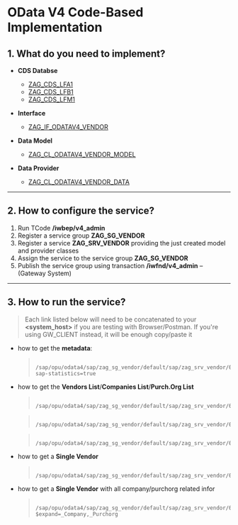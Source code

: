 # OData V4 Code-Based Implementation

## 1. What do you need to implement?

-  **CDS Databse**
	- [ZAG_CDS_LFA1](https://github.com/avorio-dev/S4ZAG/blob/main/ZAG_ODATAV4/ZAG_CDS_LFA1.abap)
	- [ZAG_CDS_LFB1](https://github.com/avorio-dev/S4ZAG/blob/main/ZAG_ODATAV4/ZAG_CDS_LFB1.abap)
	- [ZAG_CDS_LFM1](https://github.com/avorio-dev/S4ZAG/blob/main/ZAG_ODATAV4/ZAG_CDS_LFM1.abap)
- **Interface**
	- [ZAG_IF_ODATAV4_VENDOR](https://github.com/avorio-dev/S4ZAG/blob/main/ZAG_ODATAV4/zag_if_odatav4_vendor.abap)
- **Data Model**
	- [ZAG_CL_ODATAV4_VENDOR_MODEL](https://github.com/avorio-dev/S4ZAG/blob/main/ZAG_ODATAV4/zag_cl_odatav4_vendor_model.abap)

- **Data Provider**
	- [ZAG_CL_ODATAV4_VENDOR_DATA](https://github.com/avorio-dev/S4ZAG/blob/main/ZAG_ODATAV4/zag_cl_odatav4_vendor_data.abap)

---

## 2. How to configure the service?

1. Run TCode **/iwbep/v4_admin**
2. Register a service group **ZAG_SG_VENDOR** 
3. Register a service **ZAG_SRV_VENDOR** providing the just created model and provider classes
4. Assign the service to the service group **ZAG_SG_VENDOR**
5. Publish the service group using transaction **/iwfnd/v4_admin** – (Gateway System)

---

## 3. How to run the service?

>Each link listed below will need to be concatenated to your **<system_host>** if you are testing with Browser/Postman.
>If you're using GW_CLIENT instead, it will be enough copy/paste it
	
- how to get the **metadata**:
	>		/sap/opu/odata4/sap/zag_sg_vendor/default/sap/zag_srv_vendor/0001/$metadata?sap-statistics=true

- how to get the **Vendors List**/**Companies List**/**Purch.Org List**
	>		/sap/opu/odata4/sap/zag_sg_vendor/default/sap/zag_srv_vendor/0001/Vendor
 
 	>		/sap/opu/odata4/sap/zag_sg_vendor/default/sap/zag_srv_vendor/0001/Company

   	>		/sap/opu/odata4/sap/zag_sg_vendor/default/sap/zag_srv_vendor/0001/Purchorg

- how to get a **Single Vendor**
  	>		/sap/opu/odata4/sap/zag_sg_vendor/default/sap/zag_srv_vendor/0001/Vendor('1')

- how to get a **Single Vendor** with all company/purchorg related infor
  	>		/sap/opu/odata4/sap/zag_sg_vendor/default/sap/zag_srv_vendor/0001/Vendor('1')?$expand=_Company,_Purchorg

